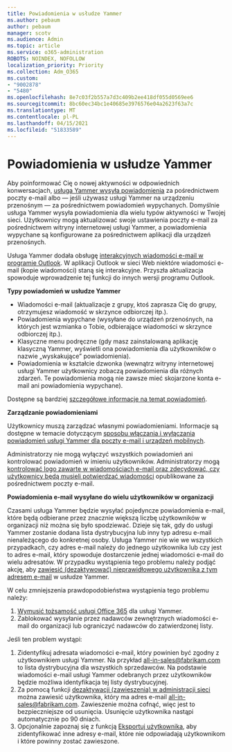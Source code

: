 ```yaml
---
title: Powiadomienia w usłudze Yammer
ms.author: pebaum
author: pebaum
manager: scotv
ms.audience: Admin
ms.topic: article
ms.service: o365-administration
ROBOTS: NOINDEX, NOFOLLOW
localization_priority: Priority
ms.collection: Adm_O365
ms.custom:
- "9002878"
- "5480"
ms.openlocfilehash: 8e7c03f2b557a7d3c409b2ee418df055d0569ee6
ms.sourcegitcommit: 8bc60ec34bc1e40685e3976576e04a2623f63a7c
ms.translationtype: MT
ms.contentlocale: pl-PL
ms.lasthandoff: 04/15/2021
ms.locfileid: "51833589"
---
```

# <a name="notifications-in-yammer"></a>Powiadomienia w usłudze Yammer

Aby poinformować Cię o nowej aktywności w odpowiednich konwersacjach, [usługa Yammer wysyła powiadomienia](https://support.microsoft.com/en-gb/office/enable-or-disable-yammer-email-and-phone-notifications-93e530e0-189f-4768-8f28-7683d48cc996) za pośrednictwem poczty e-mail albo — jeśli używasz usługi Yammer na urządzeniu przenośnym — za pośrednictwem powiadomień wypychanych. Domyślnie usługa Yammer wysyła powiadomienia dla wielu typów aktywności w Twojej sieci. Użytkownicy mogą aktualizować swoje ustawienia poczty e-mail za pośrednictwem witryny internetowej usługi Yammer, a powiadomienia wypychane są konfigurowane za pośrednictwem aplikacji dla urządzeń przenośnych. 

Usługa Yammer dodała obsługę [interakcyjnych wiadomości e-mail w programie Outlook](https://techcommunity.microsoft.com/t5/outlook-blog/interactive-yammer-emails-in-outlook-on-the-web-are-here/ba-p/1209420). W aplikacji Outlook w sieci Web niektóre wiadomości e-mail (kopie wiadomości) staną się interakcyjne. Przyszła aktualizacja spowoduje wprowadzenie tej funkcji do innych wersji programu Outlook.

**Typy powiadomień w usłudze Yammer**

- Wiadomości e-mail (aktualizacje z grupy, ktoś zaprasza Cię do grupy, otrzymujesz wiadomość w skrzynce odbiorczej itp.).
- Powiadomienia wypychane (wysyłane do urządzeń przenośnych, na których jest wzmianka o Tobie, odbierające wiadomości w skrzynce odbiorczej itp.).
- Klasyczne menu podręczne (gdy masz zainstalowaną aplikację klasyczną Yammer, wyświetli ona powiadomienia dla użytkowników o nazwie „wyskakujące” powiadomienia).
- Powiadomienia w kształcie dzwonka (wewnątrz witryny internetowej usługi Yammer użytkownicy zobaczą powiadomienia dla różnych zdarzeń. Te powiadomienia mogą nie zawsze mieć skojarzone konta e-mail ani powiadomienia wypychane).

Dostępne są bardziej [szczegółowe informacje na temat powiadomień](https://support.microsoft.com/en-gb/office/enable-or-disable-yammer-email-and-phone-notifications-93e530e0-189f-4768-8f28-7683d48cc996).

**Zarządzanie powiadomieniami**

Użytkownicy muszą zarządzać własnymi powiadomieniami. Informacje są dostępne w temacie dotyczącym [sposobu włączania i wyłączania powiadomień usługi Yammer dla poczty e-mail i urządzeń mobilnych](https://support.microsoft.com/en-gb/office/enable-or-disable-yammer-email-and-phone-notifications-93e530e0-189f-4768-8f28-7683d48cc996). 

Administratorzy nie mogą wyłączyć wszystkich powiadomień ani kontrolować powiadomień w imieniu użytkowników. Administratorzy mogą [kontrolować logo zawarte w wiadomościach e-mail oraz zdecydować, czy użytkownicy będą musieli potwierdzać wiadomości](https://docs.microsoft.com/yammer/configure-your-yammer-network/configure-email-and-yammer) opublikowane za pośrednictwem poczty e-mail.

**Powiadomienia e-mail wysyłane do wielu użytkowników w organizacji**

Czasami usługa Yammer będzie wysyłać pojedyncze powiadomienia e-mail, które będą odbierane przez znacznie większą liczbę użytkowników w organizacji niż można się było spodziewać. Dzieje się tak, gdy do usługi Yammer zostanie dodana lista dystrybucyjna lub inny typ adresu e-mail nienależącego do konkretnej osoby. Usługa Yammer nie wie we wszystkich przypadkach, czy adres e-mail należy do jednego użytkownika lub czy jest to adres e-mail, który spowoduje dostarczenie jednej wiadomości e-mail do wielu adresatów. W przypadku wystąpienia tego problemu należy podjąć akcję, aby [zawiesić (dezaktywować) nieprawidłowego użytkownika z tym adresem e-mail](https://docs.microsoft.com/yammer/manage-yammer-users/add-block-or-remove-users#remove-users) w usłudze Yammer. 

W celu zmniejszenia prawdopodobieństwa wystąpienia tego problemu należy:

1. [Wymusić tożsamość usługi Office 365](https://docs.microsoft.com/yammer/configure-your-yammer-network/enforce-office-365-identity) dla usługi Yammer.
2. Zablokować wysyłanie przez nadawców zewnętrznych wiadomości e-mail do organizacji lub ograniczyć nadawców do zatwierdzonej listy.

Jeśli ten problem wystąpi:

1. Zidentyfikuj adresata wiadomości e-mail, który powinien być zgodny z użytkownikiem usługi Yammer. Na przykład all-in-sales@fabrikam.com to lista dystrybucyjna dla wszystkich sprzedawców. Na podstawie wiadomości e-mail usługi Yammer odebranych przez użytkowników będzie możliwa identyfikacja tej listy dystrybucyjnej.
2. Za pomocą funkcji [dezaktywacji (zawieszenia) w administracji sieci](https://docs.microsoft.com/yammer/manage-yammer-users/add-block-or-remove-users#remove-users) można zawiesić użytkownika, który ma adres e-mail all-in-sales@fabrikam.com. Zawieszenie można cofnąć, więc jest to bezpieczniejsze od usunięcia. Usunięcie użytkownika nastąpi automatycznie po 90 dniach.
3. Opcjonalnie zapoznaj się z funkcją [Eksportuj użytkownika](https://docs.microsoft.com/yammer/manage-security-and-compliance/export-yammer-enterprise-data#ExportUsers), aby zidentyfikować inne adresy e-mail, które nie odpowiadają użytkownikom i które powinny zostać zawieszone.
